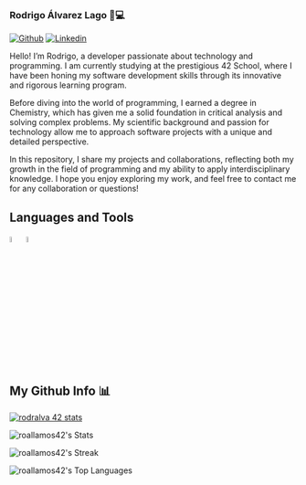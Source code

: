 ### Rodrigo Álvarez Lago 👋💻
[![Github](https://img.shields.io/badge/-Github-000?style=flat&logo=Github&logoColor=white)](https://github.com/roallamos)
[![Linkedin](https://img.shields.io/badge/-LinkedIn-blue?style=flat&logo=Linkedin&logoColor=white)](https://www.linkedin.com/in/rodrigo-alvarez-lago-b19045247)


Hello! I’m Rodrigo, a developer passionate about technology and programming. I am currently studying at the prestigious 42 School, where I have been honing my software development skills through its innovative and rigorous learning program.

Before diving into the world of programming, I earned a degree in Chemistry, which has given me a solid foundation in critical analysis and solving complex problems. My scientific background and passion for technology allow me to approach software projects with a unique and detailed perspective.

In this repository, I share my projects and collaborations, reflecting both my growth in the field of programming and my ability to apply interdisciplinary knowledge. I hope you enjoy exploring my work, and feel free to contact me for any collaboration or questions!


## Languages and Tools

  <code><img width="5%" src="https://github.com/ismaelucky342/ismaelucky342/assets/153450550/e5c556b4-a10b-4681-ae27-2a3ee423bd4f"></code>
  <code><img width="5%" src="https://github.com/ismaelucky342/ismaelucky342/assets/153450550/11de78a9-4965-4545-b83c-9933424e1e84"></code>

   <br /> 
</p>

## My Github Info 📊
[![rodralva 42 stats](https://badge.mediaplus.ma/black/rodralva?1337Badge=off&UM6P=off)](https://github.com/oakoudad/badge42)

![roallamos42's Stats](https://github-readme-stats.vercel.app/api?username=roallamos&theme=tokyonight&show_icons=true&hide_border=false&count_private=true)

![roallamos42's Streak](https://github-readme-streak-stats.herokuapp.com/?user=roallamos&theme=tokyonight&hide_border=false)

![roallamos42's Top Languages](https://github-readme-stats.vercel.app/api/top-langs/?username=roallamos&theme=tokyonight&show_icons=true&hide_border=false&layout=compact)

